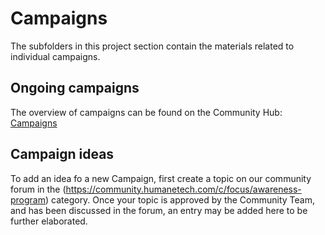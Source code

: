 # Campaigns

The subfolders in this project section contain the materials related to individual campaigns.

## Ongoing campaigns

The overview of campaigns can be found on the Community Hub: [Campaigns](https://humanetech.community/awareness-program/campaigns/)

## Campaign ideas

To add an idea fo a new Campaign, first create a topic on our community forum in the (https://community.humanetech.com/c/focus/awareness-program) category. Once your topic is approved by the Community Team, and has been discussed in the forum, an entry may be added here to be further elaborated.